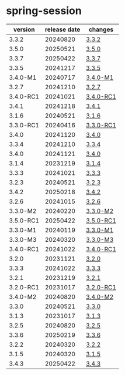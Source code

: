 # spring-session	


|version|release date|changes|
|---|---|---|
|3.3.2|20240820|[3.3.2](./3.3.2-20240820.md)|
|3.5.0|20250521|[3.5.0](./3.5.0-20250521.md)|
|3.3.7|20250422|[3.3.7](./3.3.7-20250422.md)|
|3.3.5|20241217|[3.3.5](./3.3.5-20241217.md)|
|3.4.0-M1|20240717|[3.4.0-M1](./3.4.0-M1-20240717.md)|
|3.2.7|20241210|[3.2.7](./3.2.7-20241210.md)|
|3.4.0-RC1|20241021|[3.4.0-RC1](./3.4.0-RC1-20241021.md)|
|3.4.1|20241218|[3.4.1](./3.4.1-20241218.md)|
|3.1.6|20240521|[3.1.6](./3.1.6-20240521.md)|
|3.3.0-RC1|20240416|[3.3.0-RC1](./3.3.0-RC1-20240416.md)|
|3.4.0|20241120|[3.4.0](./3.4.0-20241120.md)|
|3.3.4|20241210|[3.3.4](./3.3.4-20241210.md)|
|3.4.0|20241121|[3.4.0](./3.4.0-20241121.md)|
|3.1.4|20231219|[3.1.4](./3.1.4-20231219.md)|
|3.3.3|20241021|[3.3.3](./3.3.3-20241021.md)|
|3.2.3|20240521|[3.2.3](./3.2.3-20240521.md)|
|3.4.2|20250218|[3.4.2](./3.4.2-20250218.md)|
|3.2.6|20241015|[3.2.6](./3.2.6-20241015.md)|
|3.3.0-M2|20240220|[3.3.0-M2](./3.3.0-M2-20240220.md)|
|3.5.0-RC1|20250422|[3.5.0-RC1](./3.5.0-RC1-20250422.md)|
|3.3.0-M1|20240119|[3.3.0-M1](./3.3.0-M1-20240119.md)|
|3.3.0-M3|20240320|[3.3.0-M3](./3.3.0-M3-20240320.md)|
|3.4.0-RC1|20241022|[3.4.0-RC1](./3.4.0-RC1-20241022.md)|
|3.2.0|20231121|[3.2.0](./3.2.0-20231121.md)|
|3.3.3|20241022|[3.3.3](./3.3.3-20241022.md)|
|3.2.1|20231219|[3.2.1](./3.2.1-20231219.md)|
|3.2.0-RC1|20231017|[3.2.0-RC1](./3.2.0-RC1-20231017.md)|
|3.4.0-M2|20240820|[3.4.0-M2](./3.4.0-M2-20240820.md)|
|3.3.0|20240521|[3.3.0](./3.3.0-20240521.md)|
|3.1.3|20231017|[3.1.3](./3.1.3-20231017.md)|
|3.2.5|20240820|[3.2.5](./3.2.5-20240820.md)|
|3.3.6|20250219|[3.3.6](./3.3.6-20250219.md)|
|3.2.2|20240320|[3.2.2](./3.2.2-20240320.md)|
|3.1.5|20240320|[3.1.5](./3.1.5-20240320.md)|
|3.4.3|20250422|[3.4.3](./3.4.3-20250422.md)|
